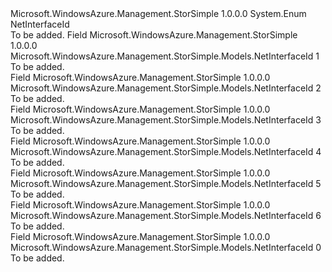 <Type Name="NetInterfaceId" FullName="Microsoft.WindowsAzure.Management.StorSimple.Models.NetInterfaceId">
  <TypeSignature Language="C#" Value="public enum NetInterfaceId" />
  <TypeSignature Language="ILAsm" Value=".class public auto ansi sealed NetInterfaceId extends System.Enum" />
  <TypeSignature Language="DocId" Value="T:Microsoft.WindowsAzure.Management.StorSimple.Models.NetInterfaceId" />
  <TypeSignature Language="VB.NET" Value="Public Enum NetInterfaceId" />
  <TypeSignature Language="F#" Value="type NetInterfaceId = " />
  <AssemblyInfo>
    <AssemblyName>Microsoft.WindowsAzure.Management.StorSimple</AssemblyName>
    <AssemblyVersion>1.0.0.0</AssemblyVersion>
  </AssemblyInfo>
  <Base>
    <BaseTypeName>System.Enum</BaseTypeName>
  </Base>
  <Docs>
    <summary>
            NetInterfaceId
            </summary>
    <remarks>To be added.</remarks>
  </Docs>
  <Members>
    <Member MemberName="Data0">
      <MemberSignature Language="C#" Value="Data0" />
      <MemberSignature Language="ILAsm" Value=".field public static literal valuetype Microsoft.WindowsAzure.Management.StorSimple.Models.NetInterfaceId Data0 = int32(1)" />
      <MemberSignature Language="DocId" Value="F:Microsoft.WindowsAzure.Management.StorSimple.Models.NetInterfaceId.Data0" />
      <MemberSignature Language="VB.NET" Value="Data0" />
      <MemberSignature Language="F#" Value="Data0 = 1" Usage="Microsoft.WindowsAzure.Management.StorSimple.Models.NetInterfaceId.Data0" />
      <MemberType>Field</MemberType>
      <AssemblyInfo>
        <AssemblyName>Microsoft.WindowsAzure.Management.StorSimple</AssemblyName>
        <AssemblyVersion>1.0.0.0</AssemblyVersion>
      </AssemblyInfo>
      <ReturnValue>
        <ReturnType>Microsoft.WindowsAzure.Management.StorSimple.Models.NetInterfaceId</ReturnType>
      </ReturnValue>
      <MemberValue>1</MemberValue>
      <Docs>
        <summary>To be added.</summary>
      </Docs>
    </Member>
    <Member MemberName="Data1">
      <MemberSignature Language="C#" Value="Data1" />
      <MemberSignature Language="ILAsm" Value=".field public static literal valuetype Microsoft.WindowsAzure.Management.StorSimple.Models.NetInterfaceId Data1 = int32(2)" />
      <MemberSignature Language="DocId" Value="F:Microsoft.WindowsAzure.Management.StorSimple.Models.NetInterfaceId.Data1" />
      <MemberSignature Language="VB.NET" Value="Data1" />
      <MemberSignature Language="F#" Value="Data1 = 2" Usage="Microsoft.WindowsAzure.Management.StorSimple.Models.NetInterfaceId.Data1" />
      <MemberType>Field</MemberType>
      <AssemblyInfo>
        <AssemblyName>Microsoft.WindowsAzure.Management.StorSimple</AssemblyName>
        <AssemblyVersion>1.0.0.0</AssemblyVersion>
      </AssemblyInfo>
      <ReturnValue>
        <ReturnType>Microsoft.WindowsAzure.Management.StorSimple.Models.NetInterfaceId</ReturnType>
      </ReturnValue>
      <MemberValue>2</MemberValue>
      <Docs>
        <summary>To be added.</summary>
      </Docs>
    </Member>
    <Member MemberName="Data2">
      <MemberSignature Language="C#" Value="Data2" />
      <MemberSignature Language="ILAsm" Value=".field public static literal valuetype Microsoft.WindowsAzure.Management.StorSimple.Models.NetInterfaceId Data2 = int32(3)" />
      <MemberSignature Language="DocId" Value="F:Microsoft.WindowsAzure.Management.StorSimple.Models.NetInterfaceId.Data2" />
      <MemberSignature Language="VB.NET" Value="Data2" />
      <MemberSignature Language="F#" Value="Data2 = 3" Usage="Microsoft.WindowsAzure.Management.StorSimple.Models.NetInterfaceId.Data2" />
      <MemberType>Field</MemberType>
      <AssemblyInfo>
        <AssemblyName>Microsoft.WindowsAzure.Management.StorSimple</AssemblyName>
        <AssemblyVersion>1.0.0.0</AssemblyVersion>
      </AssemblyInfo>
      <ReturnValue>
        <ReturnType>Microsoft.WindowsAzure.Management.StorSimple.Models.NetInterfaceId</ReturnType>
      </ReturnValue>
      <MemberValue>3</MemberValue>
      <Docs>
        <summary>To be added.</summary>
      </Docs>
    </Member>
    <Member MemberName="Data3">
      <MemberSignature Language="C#" Value="Data3" />
      <MemberSignature Language="ILAsm" Value=".field public static literal valuetype Microsoft.WindowsAzure.Management.StorSimple.Models.NetInterfaceId Data3 = int32(4)" />
      <MemberSignature Language="DocId" Value="F:Microsoft.WindowsAzure.Management.StorSimple.Models.NetInterfaceId.Data3" />
      <MemberSignature Language="VB.NET" Value="Data3" />
      <MemberSignature Language="F#" Value="Data3 = 4" Usage="Microsoft.WindowsAzure.Management.StorSimple.Models.NetInterfaceId.Data3" />
      <MemberType>Field</MemberType>
      <AssemblyInfo>
        <AssemblyName>Microsoft.WindowsAzure.Management.StorSimple</AssemblyName>
        <AssemblyVersion>1.0.0.0</AssemblyVersion>
      </AssemblyInfo>
      <ReturnValue>
        <ReturnType>Microsoft.WindowsAzure.Management.StorSimple.Models.NetInterfaceId</ReturnType>
      </ReturnValue>
      <MemberValue>4</MemberValue>
      <Docs>
        <summary>To be added.</summary>
      </Docs>
    </Member>
    <Member MemberName="Data4">
      <MemberSignature Language="C#" Value="Data4" />
      <MemberSignature Language="ILAsm" Value=".field public static literal valuetype Microsoft.WindowsAzure.Management.StorSimple.Models.NetInterfaceId Data4 = int32(5)" />
      <MemberSignature Language="DocId" Value="F:Microsoft.WindowsAzure.Management.StorSimple.Models.NetInterfaceId.Data4" />
      <MemberSignature Language="VB.NET" Value="Data4" />
      <MemberSignature Language="F#" Value="Data4 = 5" Usage="Microsoft.WindowsAzure.Management.StorSimple.Models.NetInterfaceId.Data4" />
      <MemberType>Field</MemberType>
      <AssemblyInfo>
        <AssemblyName>Microsoft.WindowsAzure.Management.StorSimple</AssemblyName>
        <AssemblyVersion>1.0.0.0</AssemblyVersion>
      </AssemblyInfo>
      <ReturnValue>
        <ReturnType>Microsoft.WindowsAzure.Management.StorSimple.Models.NetInterfaceId</ReturnType>
      </ReturnValue>
      <MemberValue>5</MemberValue>
      <Docs>
        <summary>To be added.</summary>
      </Docs>
    </Member>
    <Member MemberName="Data5">
      <MemberSignature Language="C#" Value="Data5" />
      <MemberSignature Language="ILAsm" Value=".field public static literal valuetype Microsoft.WindowsAzure.Management.StorSimple.Models.NetInterfaceId Data5 = int32(6)" />
      <MemberSignature Language="DocId" Value="F:Microsoft.WindowsAzure.Management.StorSimple.Models.NetInterfaceId.Data5" />
      <MemberSignature Language="VB.NET" Value="Data5" />
      <MemberSignature Language="F#" Value="Data5 = 6" Usage="Microsoft.WindowsAzure.Management.StorSimple.Models.NetInterfaceId.Data5" />
      <MemberType>Field</MemberType>
      <AssemblyInfo>
        <AssemblyName>Microsoft.WindowsAzure.Management.StorSimple</AssemblyName>
        <AssemblyVersion>1.0.0.0</AssemblyVersion>
      </AssemblyInfo>
      <ReturnValue>
        <ReturnType>Microsoft.WindowsAzure.Management.StorSimple.Models.NetInterfaceId</ReturnType>
      </ReturnValue>
      <MemberValue>6</MemberValue>
      <Docs>
        <summary>To be added.</summary>
      </Docs>
    </Member>
    <Member MemberName="Invalid">
      <MemberSignature Language="C#" Value="Invalid" />
      <MemberSignature Language="ILAsm" Value=".field public static literal valuetype Microsoft.WindowsAzure.Management.StorSimple.Models.NetInterfaceId Invalid = int32(0)" />
      <MemberSignature Language="DocId" Value="F:Microsoft.WindowsAzure.Management.StorSimple.Models.NetInterfaceId.Invalid" />
      <MemberSignature Language="VB.NET" Value="Invalid" />
      <MemberSignature Language="F#" Value="Invalid = 0" Usage="Microsoft.WindowsAzure.Management.StorSimple.Models.NetInterfaceId.Invalid" />
      <MemberType>Field</MemberType>
      <AssemblyInfo>
        <AssemblyName>Microsoft.WindowsAzure.Management.StorSimple</AssemblyName>
        <AssemblyVersion>1.0.0.0</AssemblyVersion>
      </AssemblyInfo>
      <ReturnValue>
        <ReturnType>Microsoft.WindowsAzure.Management.StorSimple.Models.NetInterfaceId</ReturnType>
      </ReturnValue>
      <MemberValue>0</MemberValue>
      <Docs>
        <summary>To be added.</summary>
      </Docs>
    </Member>
  </Members>
</Type>